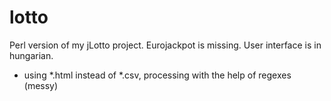 # lotto
Perl version of my jLotto project. Eurojackpot is missing. User interface is in hungarian.
 - using *.html instead of *.csv, processing with the help of regexes (messy)
